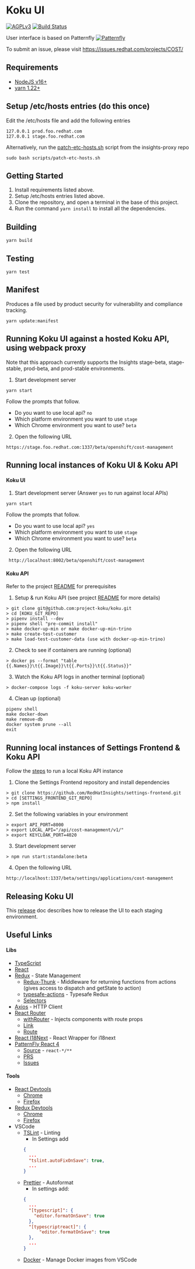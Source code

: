 # Koku UI

[![AGPLv3][license-badge]][license]
[![Build Status][build-badge]][build]

User interface is based on Patternfly [![Patternfly][pf-logo]][patternfly]

To submit an issue, please visit https://issues.redhat.com/projects/COST/

## Requirements
* [NodeJS v16+][nodejs]
* [yarn 1.22+][yarn]

## Setup /etc/hosts entries (do this once)

Edit the /etc/hosts file and add the following entries
```
127.0.0.1 prod.foo.redhat.com
127.0.0.1 stage.foo.redhat.com
```

Alternatively, run the [patch-etc-hosts.sh][patch-etc-hosts] script from the insights-proxy repo
```
sudo bash scripts/patch-etc-hosts.sh
```

## Getting Started
1. Install requirements listed above.
2. Setup /etc/hosts entries listed above. 
3. Clone the repository, and open a terminal in the base of this project.
4. Run the command `yarn install` to install all the dependencies.

## Building
```
yarn build
```

## Testing
```
yarn test
```

## Manifest
Produces a file used by product security for vulnerability and compliance tracking.
```
yarn update:manifest
```

## Running Koku UI against a hosted Koku API, using webpack proxy
Note that this approach currently supports the Insights stage-beta, stage-stable, prod-beta, and prod-stable environments.

1. Start development server
```
yarn start
```

Follow the prompts that follow.

* Do you want to use local api? `no`
* Which platform environment you want to use `stage`
* Which Chrome environment you want to use? `beta`

2. Open the following URL
```
https://stage.foo.redhat.com:1337/beta/openshift/cost-management
```

## Running local instances of Koku UI & Koku API
#### Koku UI

1. Start development server (Answer `yes` to run against local APIs)
```
yarn start
```

Follow the prompts that follow.

* Do you want to use local api? `yes`
* Which platform environment you want to use `stage`
* Which Chrome environment you want to use? `beta`

2. Open the following URL
```
 http://localhost:8002/beta/openshift/cost-management
```

#### Koku API
Refer to the project [README][koku-readme] for prerequisites

1. Setup & run Koku API (see project [README][koku-readme] for more details)
```
> git clone git@github.com:project-koku/koku.git
> cd [KOKU_GIT_REPO]
> pipenv install --dev
> pipenv shell "pre-commit install"
> make docker-up-min or make docker-up-min-trino
> make create-test-customer
> make load-test-customer-data (use with docker-up-min-trino)
```

2. Check to see if containers are running (optional)
```
> docker ps --format "table {{.Names}}\t{{.Image}}\t{{.Ports}}\t{{.Status}}"
```

3. Watch the Koku API logs in another terminal (optional)
```
> docker-compose logs -f koku-server koku-worker
```

4. Clean up (optional)
```
pipenv shell
make docker-down
make remove-db
docker system prune --all
exit
```

## Running local instances of Settings Frontend & Koku API

Follow the [steps](#koku-api) to run a local Koku API instance

1. Clone the Settings Frontend repository and install dependencies
```
> git clone https://github.com/RedHatInsights/settings-frontend.git
> cd [SETTINGS_FRONTEND_GIT_REPO]
> npm install
```

2. Set the following variables in your environment
```
> export API_PORT=8000
> export LOCAL_API="/api/cost-management/v1/"
> export KEYCLOAK_PORT=4020
```

3. Start development server
```
> npm run start:standalone:beta
```

4. Open the following URL
```
http://localhost:1337/beta/settings/applications/cost-management
```

## Releasing Koku UI

This [release][release-doc] doc describes how to release the UI to each staging environment.

## Useful Links

#### Libs

* [TypeScript](http://www.typescriptlang.org/docs/handbook/react-&-webpack.html)
* [React](https://reactjs.org/docs/react-api.html)
* [Redux](https://redux.js.org/) - State Management
  * [Redux-Thunk](https://github.com/reduxjs/redux-thunk#redux-thunk) - Middleware for returning functions from actions (gives access to dispatch and getState to action)
  * [typesafe-actions](https://github.com/piotrwitek/typesafe-actions#motivation) - Typesafe Redux
  * [Selectors](https://redux.js.org/introduction/learningresources#selectors)
* [Axios](https://github.com/axios/axios#axios-api) - HTTP Client
* [React Router](https://reacttraining.com/react-router/web/guides/philosophy)
  * [withRouter](https://reacttraining.com/react-router/web/api/withRouter) - Injects components with route props
  * [Link](https://reacttraining.com/react-router/web/api/Link)
  * [Route](https://reacttraining.com/react-router/web/api/Route)
* [React I18Next](https://react.i18next.com/) - React Wrapper for i18next
* [PatternFly React 4](https://patternfly-react.netlify.com/)
  * [Source](https://github.com/patternfly/patternfly-react/tree/main/packages) - `react-*/**`
  * [PRS](https://github.com/patternfly/patternfly-react/pulls?q=is%3Aopen+is%3Apr+label%3APF4)
  * [Issues](https://github.com/patternfly/patternfly-react/issues?q=is%3Aopen+is%3Aissue+label%3APF4)

#### Tools

* [React Devtools](https://github.com/facebook/react-devtools)
  * [Chrome](https://chrome.google.com/webstore/detail/react-developer-tools/fmkadmapgofadopljbjfkapdkoienihi)
  * [Firefox](https://addons.mozilla.org/firefox/addon/react-devtools/)
* [Redux Devtools](https://github.com/zalmoxisus/redux-devtools-extension)
  * [Chrome](https://chrome.google.com/webstore/detail/redux-devtools/lmhkpmbekcpmknklioeibfkpmmfibljd)
  * [Firefox](https://addons.mozilla.org/en-US/firefox/addon/remotedev/)
* VSCode
  * [TSLint](https://marketplace.visualstudio.com/items?itemName=eg2.tslint) - Linting
    * In Settings add
    ```json
    {
      ...
      "tslint.autoFixOnSave": true,
      ...
    }
  * [Prettier](https://marketplace.visualstudio.com/items?itemName=esbenp.prettier-vscode) - Autoformat
    * In settings add:
    ```json
    {
      ...
      "[typescript]": {
        "editor.formatOnSave": true
      },
      "[typescriptreact]": {
          "editor.formatOnSave": true
      },
      ...
    }
  * [Docker](https://marketplace.visualstudio.com/items?itemName=PeterJausovec.vscode-docker) - Manage Docker images from VSCode

[build]: https://travis-ci.com/project-koku/UI'
[build-badge]: https://img.shields.io/travis/project-koku/koku-ui.svg?style=for-the-badge
[koku-readme]: https://github.com/project-koku/koku#readme
[license-badge]: https://img.shields.io/github/license/project-koku/koku-ui.svg?longCache=true&style=for-the-badge
[license]: https://github.com/project-koku/koku-ui/blob/main/LICENSE
[nodejs]: https://nodejs.org/en/
[patch-etc-hosts]: https://github.com/RedHatInsights/insights-proxy/blob/master/scripts/patch-etc-hosts.sh
[pf-logo]: https://www.patternfly.org/v4/images/logo.4189e7eb1a0741ea2b3b51b80d33c4cb.svg
[patternfly]: https://www.patternfly.org/
[release-doc]: https://github.com/project-koku/koku-ui#release
[yarn]: https://yarnpkg.com/en/
